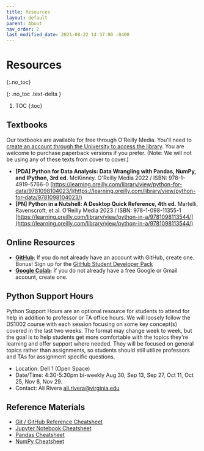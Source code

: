 ```yaml
---
title: Resources
layout: default
parent: About
nav_order: 2
last_modified_date: 2021-08-22 14:37:00 -0400
---
```


# Resources
{:.no_toc}

{: .no_toc .text-delta }

1. TOC
{:toc}

## Textbooks

Our textbooks are available for free through O'Reilly Media. You'll need to <a href="https://nmagee.github.io/ds1002/about/oreilly.html">create an account through the University to access the library</a>. You are welcome to purchase paperback versions if you prefer. (Note: We will not be using any of these texts from cover to cover.)

- **[PDA] Python for Data Analysis: Data Wrangling with Pandas, NumPy, and IPython, 3rd ed.** McKinney. O'Reilly Media 2022 / ISBN: 978-1-4919-5766-0 [https://learning.oreilly.com/library/view/python-for-data/9781098104023/](https://learning.oreilly.com/library/view/python-for-data/9781098104023/)
- **[PN] Python in a Nutshell: A Desktop Quick Reference, 4th ed.** Martelli, Ravenscroft, et al. O'Reilly Media 2023 / ISBN: 978-1-098-11355-1 [https://learning.oreilly.com/library/view/python-in-a/9781098113544/](https://learning.oreilly.com/library/view/python-in-a/9781098113544/)


## Online Resources

- [**GitHub**](https://github.com/): If you do not already have an account with GitHub, create one. Bonus! Sign up for the [GitHub Student Developer Pack](https://education.github.com/pack)
- [**Google Colab**](https://colab.research.google.com/): If you do not already have a free Google or Gmail account, create one.

## Python Support Hours

Python Support Hours are an optional resource for students to attend for help in addition to professor or TA office hours. We will loosely follow the DS1002 course with each session focusing on some key concept(s) covered in the last two weeks. The format may change week to week, but the goal is to help students get more comfortable with the topics they're learning and offer support where needed. They will be focused on general topics rather than assignments, so students should still utilize professors and TAs for assignment specific questions.

- Location: Dell 1 (Open Space)
- Date/Time: 4:30-5:30pm bi-weekly Aug 30, Sep 13, Sep 27, Oct 11, Oct 25, Nov 8, Nov 29.
- Contact: Ali Rivera [ali.rivera@virginia.edu](mailto:ali.rivera@virginia.edu)

## Reference Materials

- [Git / GitHub Reference Cheatsheet](https://canvas.its.virginia.edu/courses/78571/files?preview=2505213)
- [Jupyter Notebook Cheatsheet](https://canvas.its.virginia.edu/courses/78571/files?preview=2505502)
- [Pandas Cheatsheet](https://canvas.its.virginia.edu/files/5867041/download?download_frd=1)
- [NumPy Cheatsheet](https://canvas.its.virginia.edu/files/5867041/download?download_frd=1)
